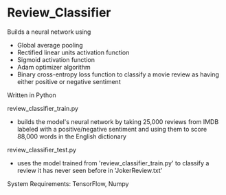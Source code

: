 # Review_Classifier
Builds a neural network using
- Global average pooling
- Rectified linear units activation function
- Sigmoid activation function
- Adam optimizer algorithm
- Binary cross-entropy loss function 
to classify a movie review as having either positive or negative sentiment

Written in Python

review_classifier_train.py
- builds the model's neural network by taking 25,000 reviews from IMDB labeled with a positive/negative sentiment and using them to score 88,000 words in the English dictionary

review_classifier_test.py
- uses the model trained from 'review_classifier_train.py' to classify a review it has never seen before in 'JokerReview.txt'

System Requirements: TensorFlow, Numpy
